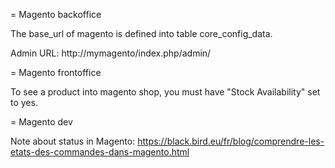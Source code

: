 
= Magento backoffice

The base_url of magento is defined into table core_config_data.

Admin URL: http://mymagento/index.php/admin/


= Magento frontoffice

To see a product into magento shop, you must have "Stock Availability" set to yes.


= Magento dev

Note about status in Magento: https://black.bird.eu/fr/blog/comprendre-les-etats-des-commandes-dans-magento.html
